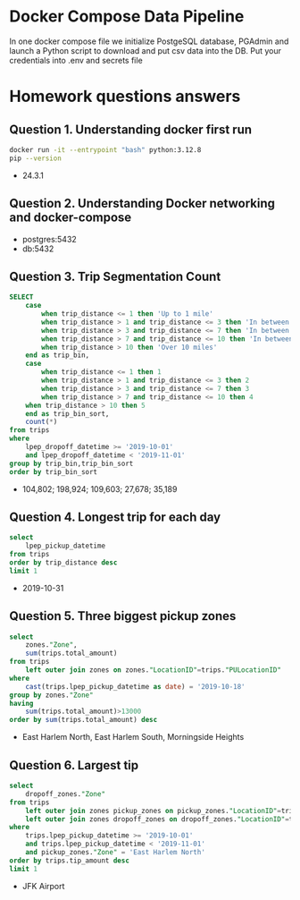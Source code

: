 # Docker Compose Data Pipeline
In one docker compose file we initialize PostgeSQL database, PGAdmin and launch a Python script to download and put csv data into the DB. Put your credentials into .env and secrets file

# Homework questions answers
## Question 1. Understanding docker first run
```bash
docker run -it --entrypoint "bash" python:3.12.8
pip --version
```
- 24.3.1
## Question 2. Understanding Docker networking and docker-compose
- postgres:5432
- db:5432
## Question 3. Trip Segmentation Count
```SQL
SELECT 
	case
		when trip_distance <= 1 then 'Up to 1 mile'
		when trip_distance > 1 and trip_distance <= 3 then 'In between 1 (exclusive) and 3 miles (inclusive)'
		when trip_distance > 3 and trip_distance <= 7 then 'In between 3 (exclusive) and 7 miles (inclusive)'
		when trip_distance > 7 and trip_distance <= 10 then 'In between 7 (exclusive) and 10 miles (inclusive)'
		when trip_distance > 10 then 'Over 10 miles'
	end as trip_bin,
	case
		when trip_distance <= 1 then 1
		when trip_distance > 1 and trip_distance <= 3 then 2
		when trip_distance > 3 and trip_distance <= 7 then 3
		when trip_distance > 7 and trip_distance <= 10 then 4
	when trip_distance > 10 then 5
	end as trip_bin_sort,
	count(*)
from trips
where
	lpep_dropoff_datetime >= '2019-10-01'
	and lpep_dropoff_datetime < '2019-11-01'
group by trip_bin,trip_bin_sort
order by trip_bin_sort
```
- 104,802; 198,924; 109,603; 27,678; 35,189
## Question 4. Longest trip for each day
```SQL
select
	lpep_pickup_datetime
from trips
order by trip_distance desc
limit 1
```
- 2019-10-31
## Question 5. Three biggest pickup zones
```SQL
select
	zones."Zone",
	sum(trips.total_amount)
from trips
	left outer join zones on zones."LocationID"=trips."PULocationID"
where
	cast(trips.lpep_pickup_datetime as date) = '2019-10-18'
group by zones."Zone"
having
	sum(trips.total_amount)>13000
order by sum(trips.total_amount) desc
```
- East Harlem North, East Harlem South, Morningside Heights
## Question 6. Largest tip
```SQL
select
	dropoff_zones."Zone"
from trips
	left outer join zones pickup_zones on pickup_zones."LocationID"=trips."PULocationID"
	left outer join zones dropoff_zones on dropoff_zones."LocationID"=trips."DOLocationID"
where
	trips.lpep_pickup_datetime >= '2019-10-01'
	and trips.lpep_pickup_datetime < '2019-11-01'
	and pickup_zones."Zone" = 'East Harlem North'
order by trips.tip_amount desc
limit 1
```
- JFK Airport
